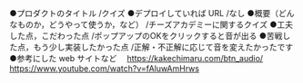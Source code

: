 ●プロダクトのタイトル
  /クイズ
●デプロイしていれば URL
  /なし
●概要（どんなものか，どうやって使うか，など）
  /チーズアカデミーに関するクイズ
●工夫した点，こだわった点
  /ポップアップのOKをクリックすると音が出る
●苦戦した点，もう少し実装したかった点
  /正解・不正解に応じて音を変えたかったです
●参考にした web サイトなど
　https://kakechimaru.com/btn_audio/
  https://www.youtube.com/watch?v=fAluwAmHrws
